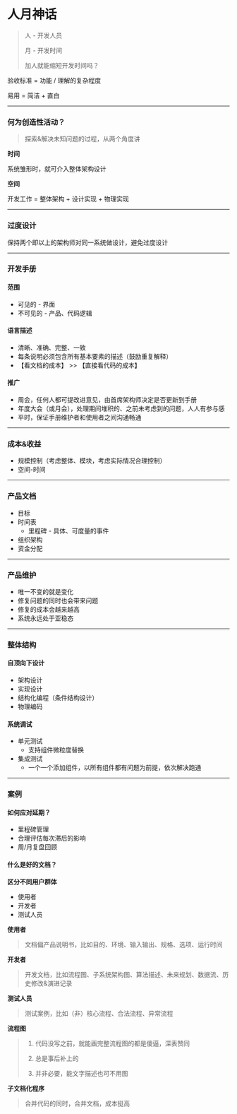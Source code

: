 # 人月神话

> 人 - 开发人员
>
> 月 - 开发时间
>
> 
>
> 加人就能缩短开发时间吗？



验收标准 = 功能 / 理解的复杂程度

易用 = 简洁 + 直白

---

### 何为创造性活动？

> 探索&解决未知问题的过程，从两个角度讲

**时间**

系统雏形时，就可介入整体架构设计

**空间**

开发工作 = 整体架构 + 设计实现 + 物理实现

---

### 过度设计

保持两个即以上的架构师对同一系统做设计，避免过度设计

---

### 开发手册

#### 范围

- 可见的 - 界面
- 不可见的 - 产品、代码逻辑

#### 语言描述

- 清晰、准确、完整、一致
- 每条说明必须包含所有基本要素的描述（鼓励重复解释）
- 【看文档的成本】 >> 【直接看代码的成本】

#### 推广

- 周会，任何人都可提改进意见，由首席架构师决定是否更新到手册
- 年度大会（或月会），处理期间堆积的、之前未考虑到的问题，人人有参与感
- 平时，保证手册维护者和使用者之间沟通畅通 

---

### 成本&收益

- 规模控制（考虑整体、模块，考虑实际情况合理控制）
- 空间-时间

---

### 产品文档

- 目标
- 时间表
  - 里程碑 - 具体、可度量的事件
- 组织架构
- 资金分配

---

### 产品维护

- 唯一不变的就是变化
- 修复问题的同时也会带来问题
- 修复的成本会越来越高
- 系统永远处于亚稳态

---

### 整体结构

#### 自顶向下设计

- 架构设计
- 实现设计
- 结构化编程（条件结构设计）
- 物理编码

#### 系统调试

- 单元测试
  - 支持组件微粒度替换
- 集成测试
  - 一个一个添加组件，以所有组件都有问题为前提，依次解决跑通

---

### 案例

#### 如何应对延期？

- 里程碑管理
- 合理评估每次滞后的影响
- 周/月复盘回顾



#### 什么是好的文档？

**区分不同用户群体**

- 使用者
- 开发者
- 测试人员

**使用者**

> 文档偏产品说明书，比如目的、环境、输入输出、规格、选项、运行时间

**开发者**

> 开发文档，比如流程图、子系统架构图、算法描述、未来规划、数据流、历史修改&演进记录

**测试人员**

> 测试案例，比如（非）核心流程、合法流程、异常流程

**流程图**

> 1. 代码没写之前，就能画完整流程图的都是傻逼，深表赞同
>
> 2. 总是事后补上的
> 3. 并非必要，能文字描述也可不用图

**子文档化程序**

> 合并代码的同时，合并文档，成本挺高

